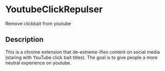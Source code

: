 # YoutubeClickRepulser
Remove clickbait from youtube

## Description

This is a chrome extension that de-extreme-ifies content on social media (staring with YouTube click bait titles). The goal is to give people a more neutral experience on youtube.
